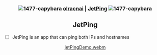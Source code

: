<div align="center">

### ![1477-capybara](https://github.com/hispanicdevian/libreNMS-Guide/assets/135581442/4296fa98-e024-4ed7-9d23-8f414f94b5c0) [olracnai](https://github.com/olracnai) | [JetPing](https://github.com/olracnai/JetPing) ![1477-capybara](https://github.com/hispanicdevian/libreNMS-Guide/assets/135581442/4296fa98-e024-4ed7-9d23-8f414f94b5c0)

## JetPing
</div>

- [ ] JetPing is an app that can ping both IPs and hostnames

<div align="center">

  [jetPingDemo.webm](https://github.com/olracnai/JetPing/assets/135581442/5690f2d3-5b5c-4ae7-b7d5-27222c963c9d)
</div>
